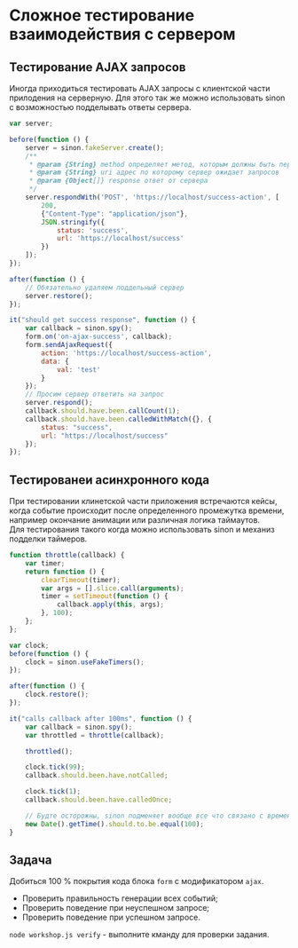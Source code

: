 # Сложное тестирование взаимодействия с сервером #

## Тестирование AJAX запросов ##

Иногда приходиться тестировать AJAX запросы с клиентской части прилодения на серверную.
Для этого так же можно использовать sinon с возможностью подделывать ответы сервера.

```javascript
var server;

before(function () {
    server = sinon.fakeServer.create();
    /**
     * @param {String} method определяет метод, которым должны быть переданы запросы на сервер
     * @param {String} uri адрес по которому сервер ожидает запросов
     * @param {Object[]} response ответ от сервера
     */
    server.respondWith('POST', 'https://localhost/success-action', [
        200,
        {"Content-Type": "application/json"},
        JSON.stringify({
            status: 'success',
            url: 'https://localhost/success'
        })
    ]);
});

after(function () {
    // Обязательно удаляем поддельный сервер
    server.restore();
});

it("should get success response", function () {
    var callback = sinon.spy();
    form.on('on-ajax-success', callback);
    form.sendAjaxRequest({
        action: 'https://localhost/success-action',
        data: {
            val: 'test'
        }
    });
    // Просим сервер ответить на запрос
    server.respond();
    callback.should.have.been.callCount(1);
    callback.should.have.been.calledWithMatch({}, {
        status: "success",
        url: "https://localhost/success"
    });
});
```

## Тестированеи асинхронного кода ##

При тестировании клинетской части приложения встречаются кейсы, когда событие происходит после определенного промежутка времени, например окончание анимации или различная логика таймаутов.  
Для тестирования такого когда можно использовать sinon и механиз подделки таймеров.

```javascript
function throttle(callback) {
    var timer;
    return function () {
        clearTimeout(timer);
        var args = [].slice.call(arguments);
        timer = setTimeout(function () {
            callback.apply(this, args);
        }, 100);
    };
};
```

```javascript
var clock;
before(function () {
    clock = sinon.useFakeTimers();
});

after(function () {
    clock.restore();
});

it("calls callback after 100ms", function () {
    var callback = sinon.spy();
    var throttled = throttle(callback);

    throttled();

    clock.tick(99);
    callback.should.been.have.notCalled;

    clock.tick(1);
    callback.should.been.have.calledOnce;

    // Будте осторожны, sinon подменяет вообще все что связано с временем в JavaScript
    new Date().getTime().should.to.be.equal(100);
}
```

## Задача ##

Добиться 100 % покрытия кода блока `form` с модификатором `ajax`.

* Проверить правильность генерации всех событий;
* Проверить поведение при неуспешном запросе;
* Проверить поведение при успешном запросе.

`node workshop.js verify` - выполните кманду для проверки задания.
